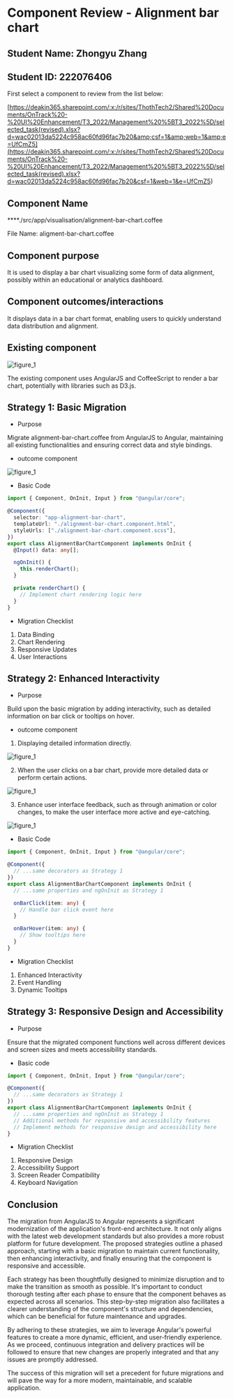 # Component Review - Alignment bar chart

## Student Name: Zhongyu Zhang

## Student ID: 222076406

First select a component to review from the list below:

[https://deakin365.sharepoint.com/:x:/r/sites/ThothTech2/Shared%20Documents/OnTrack%20-%20UI%20Enhancement/T3_2022/Management%20%5BT3_2022%5D/selected_task(revised).xlsx?d=wac02013da5224c958ac60fd96fac7b20&amp;csf=1&amp;web=1&amp;e=UfCmZ5](<https://deakin365.sharepoint.com/:x:/r/sites/ThothTech2/Shared%20Documents/OnTrack%20-%20UI%20Enhancement/T3_2022/Management%20%5BT3_2022%5D/selected_task(revised).xlsx?d=wac02013da5224c958ac60fd96fac7b20&csf=1&web=1&e=UfCmZ5>)

## Component Name

\*\*\*\*./src/app/visualisation/alignment-bar-chart.coffee

File Name: aligment-bar-chart.coffee

## Component purpose

It is used to display a bar chart visualizing some form of data alignment, possibly within an
educational or analytics dashboard.

## Component outcomes/interactions

It displays data in a bar chart format, enabling users to quickly understand data distribution and
alignment.

## Existing component

![figure_1](/alig-bar-chart-1)

The existing component uses AngularJS and CoffeeScript to render a bar chart, potentially with
libraries such as D3.js.

## Strategy 1: Basic Migration

- Purpose

Migrate alignment-bar-chart.coffee from AngularJS to Angular, maintaining all existing
functionalities and ensuring correct data and style bindings.

- outcome component

![figure_1](/alig-bar-chart-1.png)

- Basic Code

```typescript
import { Component, OnInit, Input } from "@angular/core";

@Component({
  selector: "app-alignment-bar-chart",
  templateUrl: "./alignment-bar-chart.component.html",
  styleUrls: ["./alignment-bar-chart.component.scss"],
})
export class AlignmentBarChartComponent implements OnInit {
  @Input() data: any[];

  ngOnInit() {
    this.renderChart();
  }

  private renderChart() {
    // Implement chart rendering logic here
  }
}
```

- Migration Checklist

1. Data Binding
2. Chart Rendering
3. Responsive Updates
4. User Interactions

## Strategy 2: Enhanced Interactivity

- Purpose

Build upon the basic migration by adding interactivity, such as detailed information on bar click or
tooltips on hover.

- outcome component

1. Displaying detailed information directly.

![figure_1](/alig-bar-chart-2.png)

2. When the user clicks on a bar chart, provide more detailed data or perform certain actions.

![figure_1](/alig-bar-chart-3.png)

3. Enhance user interface feedback, such as through animation or color changes, to make the user
   interface more active and eye-catching.

![figure_1](/alig-bar-chart-4.png)

- Basic Code

```typescript
import { Component, OnInit, Input } from "@angular/core";

@Component({
  // ...same decorators as Strategy 1
})
export class AlignmentBarChartComponent implements OnInit {
  // ...same properties and ngOnInit as Strategy 1

  onBarClick(item: any) {
    // Handle bar click event here
  }

  onBarHover(item: any) {
    // Show tooltips here
  }
}
```

- Migration Checklist

1. Enhanced Interactivity
2. Event Handling
3. Dynamic Tooltips

## Strategy 3: Responsive Design and Accessibility

- Purpose

Ensure that the migrated component functions well across different devices and screen sizes and
meets accessibility standards.

- Basic code

```typescript
import { Component, OnInit, Input } from "@angular/core";

@Component({
  // ...same decorators as Strategy 1
})
export class AlignmentBarChartComponent implements OnInit {
  // ...same properties and ngOnInit as Strategy 1
  // Additional methods for responsive and accessibility features
  // Implement methods for responsive design and accessibility here
}
```

- Migration Checklist

1. Responsive Design
2. Accessibility Support
3. Screen Reader Compatibility
4. Keyboard Navigation

## Conclusion

The migration from AngularJS to Angular represents a significant modernization of the application's
front-end architecture. It not only aligns with the latest web development standards but also
provides a more robust platform for future development. The proposed strategies outline a phased
approach, starting with a basic migration to maintain current functionality, then enhancing
interactivity, and finally ensuring that the component is responsive and accessible.

Each strategy has been thoughtfully designed to minimize disruption and to make the transition as
smooth as possible. It's important to conduct thorough testing after each phase to ensure that the
component behaves as expected across all scenarios. This step-by-step migration also facilitates a
clearer understanding of the component's structure and dependencies, which can be beneficial for
future maintenance and upgrades.

By adhering to these strategies, we aim to leverage Angular's powerful features to create a more
dynamic, efficient, and user-friendly experience. As we proceed, continuous integration and delivery
practices will be followed to ensure that new changes are properly integrated and that any issues
are promptly addressed.

The success of this migration will set a precedent for future migrations and will pave the way for a
more modern, maintainable, and scalable application.
